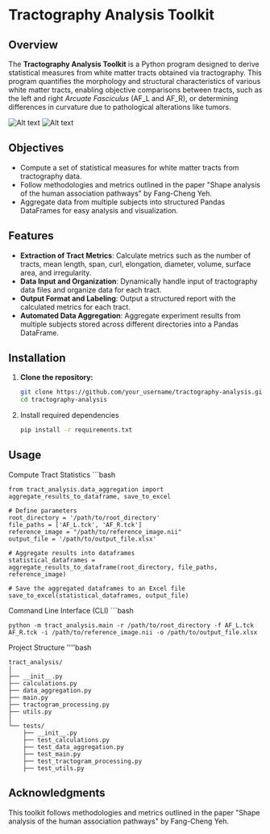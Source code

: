 # Tractography Analysis Toolkit

## Overview
The **Tractography Analysis Toolkit** is a Python program designed to derive statistical measures from white matter tracts obtained via tractography. This program quantifies the morphology and structural characteristics of various white matter tracts, enabling objective comparisons between tracts, such as the left and right *Arcuate Fasciculus* (AF_L and AF_R), or determining differences in curvature due to pathological alterations like tumors.

![Alt text](images/shape_analysis_image.png)
![Alt text](images/shape_analysis_image_2.png)


## Objectives
- Compute a set of statistical measures for white matter tracts from tractography data.
- Follow methodologies and metrics outlined in the paper "Shape analysis of the human association pathways" by Fang-Cheng Yeh.
- Aggregate data from multiple subjects into structured Pandas DataFrames for easy analysis and visualization.

## Features
- **Extraction of Tract Metrics**: Calculate metrics such as the number of tracts, mean length, span, curl, elongation, diameter, volume, surface area, and irregularity.
- **Data Input and Organization**: Dynamically handle input of tractography data files and organize data for each tract.
- **Output Format and Labeling**: Output a structured report with the calculated metrics for each tract.
- **Automated Data Aggregation**: Aggregate experiment results from multiple subjects stored across different directories into a Pandas DataFrame.

## Installation
1. **Clone the repository:**
   ```bash
   git clone https://github.com/your_username/tractography-analysis.git
   cd tractography-analysis
2. Install required dependencies
   ```bash
   pip install -r requirements.txt
## Usage
Compute Tract Statistics
    ```bash
    
    from tract_analysis.data_aggregation import aggregate_results_to_dataframe, save_to_excel
    
    # Define parameters
    root_directory = '/path/to/root_directory'
    file_paths = ['AF_L.tck', 'AF_R.tck']
    reference_image = "/path/to/reference_image.nii"
    output_file = '/path/to/output_file.xlsx'
    
    # Aggregate results into dataframes
    statistical_dataframes = aggregate_results_to_dataframe(root_directory, file_paths, reference_image)
    
    # Save the aggregated dataframes to an Excel file
    save_to_excel(statistical_dataframes, output_file)

Command Line Interface (CLI)
    ```bash
    
    python -m tract_analysis.main -r /path/to/root_directory -f AF_L.tck AF_R.tck -i /path/to/reference_image.nii -o /path/to/output_file.xlsx

Project Structure
    ''''bash

    tract_analysis/
    │
    ├── __init__.py
    ├── calculations.py
    ├── data_aggregation.py
    ├── main.py
    ├── tractogram_processing.py
    ├── utils.py
    │
    └── tests/
        ├── __init__.py
        ├── test_calculations.py
        ├── test_data_aggregation.py
        ├── test_main.py
        ├── test_tractogram_processing.py
        ├── test_utils.py

## Acknowledgments
This toolkit follows methodologies and metrics outlined in the paper "Shape analysis of the human association pathways" by Fang-Cheng Yeh.

